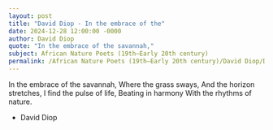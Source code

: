 ```yaml
---
layout: post
title: "David Diop - In the embrace of the"
date: 2024-12-28 12:00:00 -0000
author: David Diop
quote: "In the embrace of the savannah,"
subject: African Nature Poets (19th–Early 20th century)
permalink: /African Nature Poets (19th–Early 20th century)/David Diop/David Diop - In the embrace of the
---
```


In the embrace of the savannah,
Where the grass sways,
And the horizon stretches,
I find the pulse of life,
Beating in harmony
With the rhythms of nature.

- David Diop
